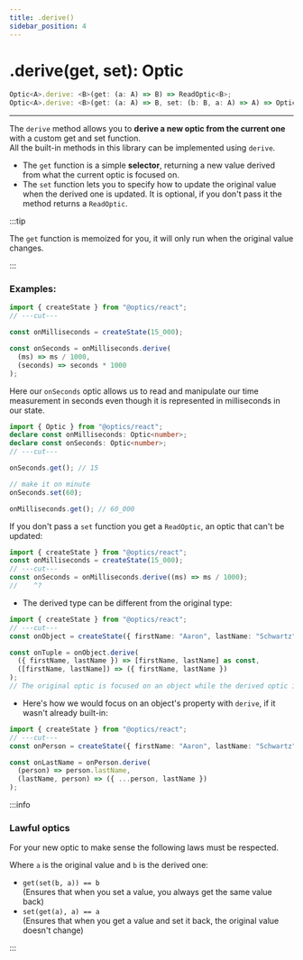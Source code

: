 ```yaml
---
title: .derive()
sidebar_position: 4
---
```


# .derive(get, set): Optic

```ts
Optic<A>.derive: <B>(get: (a: A) => B) => ReadOptic<B>;
Optic<A>.derive: <B>(get: (a: A) => B, set: (b: B, a: A) => A) => Optic<B>;
```

---

The `derive` method allows you to **derive a new optic from the current one** with a custom get and set function.  
All the built-in methods in this library can be implemented using `derive`.

- The `get` function is a simple **selector**, returning a new value derived from what the current optic is focused on.
- The `set` function lets you to specify how to update the original value when the derived one is updated. It is optional, if you don't pass it the method returns a `ReadOptic`.

:::tip

The `get` function is memoized for you, it will only run when the original value changes.

:::

### Examples:

```ts twoslash
import { createState } from "@optics/react";
// ---cut---

const onMilliseconds = createState(15_000);

const onSeconds = onMilliseconds.derive(
  (ms) => ms / 1000,
  (seconds) => seconds * 1000
);
```

Here our `onSeconds` optic allows us to read and manipulate our time measurement in seconds even though it is represented in milliseconds in our state.

```ts twoslash
import { Optic } from "@optics/react";
declare const onMilliseconds: Optic<number>;
declare const onSeconds: Optic<number>;
// ---cut---

onSeconds.get(); // 15

// make it on minute
onSeconds.set(60);

onMilliseconds.get(); // 60_000
```

If you don't pass a `set` function you get a `ReadOptic`, an optic that can't be updated:

```ts twoslash
import { createState } from "@optics/react";
const onMilliseconds = createState(15_000);
// ---cut---
const onSeconds = onMilliseconds.derive((ms) => ms / 1000);
//    ^?
```

- The derived type can be different from the original type:

```ts twoslash
import { createState } from "@optics/react";
// ---cut---
const onObject = createState({ firstName: "Aaron", lastName: "Schwartz" });

const onTuple = onObject.derive(
  ({ firstName, lastName }) => [firstName, lastName] as const,
  ([firstName, lastName]) => ({ firstName, lastName })
);
// The original optic is focused on an object while the derived optic is focused on a tuple
```

- Here's how we would focus on an object's property with `derive`, if it wasn't already built-in:

```ts twoslash
import { createState } from "@optics/react";
// ---cut---
const onPerson = createState({ firstName: "Aaron", lastName: "Schwartz" });

const onLastName = onPerson.derive(
  (person) => person.lastName,
  (lastName, person) => ({ ...person, lastName })
);
```

:::info

### Lawful optics

For your new optic to make sense the following laws must be respected.

Where `a` is the original value and `b` is the derived one:

- `get(set(b, a)) == b`  
  (Ensures that when you set a value, you always get the same value back)
- `set(get(a), a) == a`  
  (Ensures that when you get a value and set it back, the original value doesn't change)

:::
